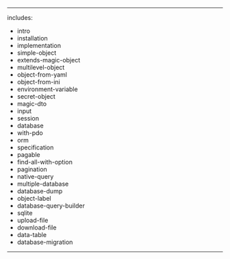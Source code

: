 <!doctype html> 
<html lang="en"> 
<head> 
<title>MagicObject User Manual</title> 
<link rel="stylesheet" type="text/css" href="css/css.css" /> 
<script type="text/javascript" src="js/js.js"></script> 
</head>

<body onload="doStuff()"> 

<div class="articles">

---
includes:
  - intro
  - installation
  - implementation
  - simple-object
  - extends-magic-object
  - multilevel-object
  - object-from-yaml
  - object-from-ini
  - environment-variable
  - secret-object
  - magic-dto
  - input
  - session
  - database
  - with-pdo
  - orm
  - specification
  - pagable
  - find-all-with-option
  - pagination
  - native-query
  - multiple-database
  - database-dump
  - object-label
  - database-query-builder
  - sqlite
  - upload-file
  - download-file
  - data-table
  - database-migration
---
</div>

<div id="nav"> 
  <ul>  
  </ul>
</div>

</body>
</html>